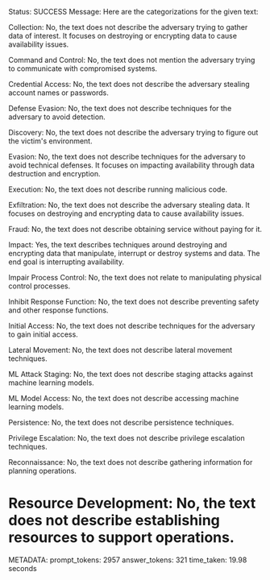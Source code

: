 Status: SUCCESS
Message:  Here are the categorizations for the given text:

Collection: No, the text does not describe the adversary trying to gather data of interest. It focuses on destroying or encrypting data to cause availability issues.

Command and Control: No, the text does not mention the adversary trying to communicate with compromised systems.

Credential Access: No, the text does not describe the adversary stealing account names or passwords.

Defense Evasion: No, the text does not describe techniques for the adversary to avoid detection.

Discovery: No, the text does not describe the adversary trying to figure out the victim's environment.

Evasion: No, the text does not describe techniques for the adversary to avoid technical defenses. It focuses on impacting availability through data destruction and encryption.

Execution: No, the text does not describe running malicious code.

Exfiltration: No, the text does not describe the adversary stealing data. It focuses on destroying and encrypting data to cause availability issues. 

Fraud: No, the text does not describe obtaining service without paying for it.

Impact: Yes, the text describes techniques around destroying and encrypting data that manipulate, interrupt or destroy systems and data. The end goal is interrupting availability.

Impair Process Control: No, the text does not relate to manipulating physical control processes.

Inhibit Response Function: No, the text does not describe preventing safety and other response functions.  

Initial Access: No, the text does not describe techniques for the adversary to gain initial access.

Lateral Movement: No, the text does not describe lateral movement techniques. 

ML Attack Staging: No, the text does not describe staging attacks against machine learning models.

ML Model Access: No, the text does not describe accessing machine learning models.

Persistence: No, the text does not describe persistence techniques.

Privilege Escalation: No, the text does not describe privilege escalation techniques.  

Reconnaissance: No, the text does not describe gathering information for planning operations.

Resource Development: No, the text does not describe establishing resources to support operations.
================================================================================
METADATA:
prompt_tokens: 2957
answer_tokens: 321
time_taken: 19.98 seconds
